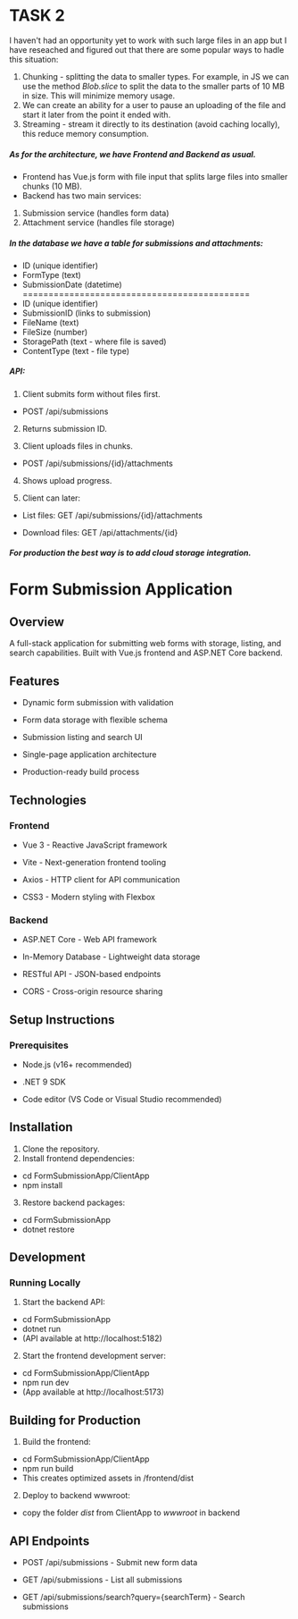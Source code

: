 ﻿# TASK 2

I haven't had an opportunity yet to work with such large files in an app but I have reseached and figured out that there are some popular ways to hadle this situation:
1. Chunking - splitting the data to smaller types. For example, in JS we can use the method *Blob.slice* to split the data to the smaller parts of 10 MB in size. This will minimize memory usage.
2. We can create an ability for a user to pause an uploading of the file and start it later from the point it ended with.
3. Streaming - stream it directly to its destination (avoid caching locally), this reduce memory consumption.
#####  As for the architecture, we have Frontend and Backend as usual. 
+ Frontend has Vue.js form with file input that splits large files into smaller chunks (10 MB). 
+ Backend has two main services:

1. Submission service (handles form data)
2. Attachment service (handles file storage)

##### In the database we have a table for submissions and attachments:

+ ID (unique identifier)
+ FormType (text)
+ SubmissionDate (datetime)
============================================
+ ID (unique identifier)
+ SubmissionID (links to submission)
+ FileName (text)
+ FileSize (number)
+ StoragePath (text - where file is saved)
+ ContentType (text - file type)

##### API:

1. Client submits form without files first.

+ POST /api/submissions

2. Returns submission ID.

3. Client uploads files in chunks.

+ POST /api/submissions/{id}/attachments

4. Shows upload progress.

5. Client can later:

+ List files: GET /api/submissions/{id}/attachments

+ Download files: GET /api/attachments/{id}

##### For production the best way is to add cloud storage integration.

# Form Submission Application

## Overview
A full-stack application for submitting web forms with storage, listing, and search capabilities. Built with Vue.js frontend and ASP.NET Core backend.

## Features
- Dynamic form submission with validation

- Form data storage with flexible schema

- Submission listing and search UI

- Single-page application architecture

- Production-ready build process

## Technologies
### Frontend
+ Vue 3 - Reactive JavaScript framework

+ Vite - Next-generation frontend tooling

+ Axios - HTTP client for API communication

+ CSS3 - Modern styling with Flexbox

### Backend
+ ASP.NET Core - Web API framework

+ In-Memory Database - Lightweight data storage

+ RESTful API - JSON-based endpoints
 
+ CORS - Cross-origin resource sharing

## Setup Instructions
### Prerequisites
- Node.js (v16+ recommended)

- .NET 9 SDK

- Code editor (VS Code or Visual Studio recommended)

## Installation
1. Clone the repository.
2. Install frontend dependencies: 

+ cd FormSubmissionApp/ClientApp
+ npm install

3. Restore backend packages:

+ cd FormSubmissionApp
+ dotnet restore

## Development
### Running Locally
1. Start the backend API:

+ cd FormSubmissionApp
+ dotnet run
+ (API available at http://localhost:5182)

2. Start the frontend development server:

+ cd FormSubmissionApp/ClientApp
+ npm run dev
+ (App available at http://localhost:5173)

## Building for Production
1. Build the frontend:

+ cd FormSubmissionApp/ClientApp
+ npm run build
+ This creates optimized assets in /frontend/dist

2. Deploy to backend wwwroot:

+ copy the folder *dist* from ClientApp to *wwwroot* in backend

## API Endpoints
- POST /api/submissions - Submit new form data

- GET /api/submissions - List all submissions

- GET /api/submissions/search?query={searchTerm} - Search submissions
